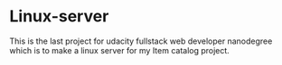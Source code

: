 # Linux-server
This is the last project for udacity fullstack web developer nanodegree which is to make a linux server for my Item catalog project.
